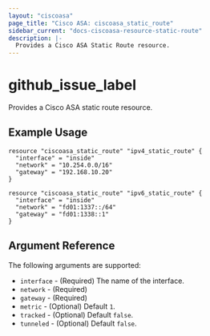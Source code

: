 ```yaml
---
layout: "ciscoasa"
page_title: "Cisco ASA: ciscoasa_static_route"
sidebar_current: "docs-ciscoasa-resource-static-route"
description: |-
  Provides a Cisco ASA Static Route resource.
---
```


# github_issue_label

Provides a Cisco ASA static route resource.

## Example Usage

```hcl
resource "ciscoasa_static_route" "ipv4_static_route" {
  "interface" = "inside"
  "network" = "10.254.0.0/16"
  "gateway" = "192.168.10.20"
}

resource "ciscoasa_static_route" "ipv6_static_route" {
  "interface" = "inside"
  "network" = "fd01:1337::/64"
  "gateway" = "fd01:1338::1"
}
```

## Argument Reference

The following arguments are supported:

* `interface` - (Required) The name of the interface.
* `network` - (Required)
* `gateway` - (Required)
* `metric` - (Optional) Default `1`.
* `tracked` - (Optional) Default `false`.
* `tunneled` - (Optional) Default `false`.
